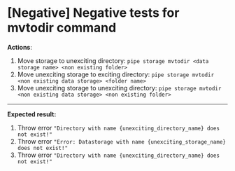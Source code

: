 # [Negative] Negative tests for mvtodir command

**Actions**:
1.	Move storage to unexciting directory: `pipe storage mvtodir <data storage name> <non existing folder>`
2.	Move unexciting storage to exciting directory: `pipe storage mvtodir <non existing data storage> <folder name>`
3.	Move unexciting storage to unexciting directory: `pipe storage mvtodir <non existing data storage> <non existing folder>`

***
**Expected result:**

1.	Throw error `"Directory with name {unexciting_directory_name} does not exist!"`
2.	Throw error `"Error: Datastorage with name {unexciting_storage_name} does not exist!"`
3.	Throw error `"Directory with name {unexciting_directory_name} does not exist!"`